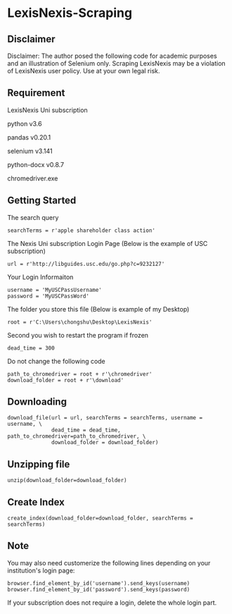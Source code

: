 # LexisNexis-Scraping

## Disclaimer

Disclaimer: The author posed the following code for academic purposes and an illustration of Selenium only. Scraping LexisNexis may be a violation of LexisNexis user policy. Use at your own legal risk.


## Requirement 
LexisNexis Uni subscription

python v3.6

pandas v0.20.1

selenium v3.141

python-docx  v0.8.7

chromedriver.exe


## Getting Started 

The search query

	searchTerms = r'apple shareholder class action'

The Nexis Uni subscription Login Page (Below is the example of USC subscription)
	
	url = r'http://libguides.usc.edu/go.php?c=9232127'
	
Your Login Informaiton

	username = 'MyUSCPassUsername'
	password = 'MyUSCPassWord'
	
	
The folder you store this file (Below is example of my Desktop)
	
	root = r'C:\Users\chongshu\Desktop\LexisNexis'

Second you wish to restart the program if frozen

	dead_time = 300
	
Do not change the following code

	path_to_chromedriver = root + r'\chromedriver'
	download_folder = root + r'\download'

	
## Downloading

	download_file(url = url, searchTerms = searchTerms, username = username, \
                  dead_time = dead_time, path_to_chromedriver=path_to_chromedriver, \
                  download_folder = download_folder)
				  
				  

## Unzipping file

	unzip(download_folder=download_folder)
	
## Create Index

	create_index(download_folder=download_folder, searchTerms = searchTerms)
				  
## Note

You may also need customerize the following lines depending on your institution's login page:

	browser.find_element_by_id('username').send_keys(username)
	browser.find_element_by_id('password').send_keys(password)
	
If your subscription does not require a login, delete the whole login part.





















 


